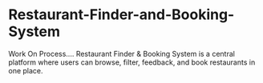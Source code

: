# Restaurant-Finder-and-Booking-System
Work On Process....
Restaurant Finder & Booking System is a central platform where users can browse, filter, feedback, and book restaurants in one place. 
